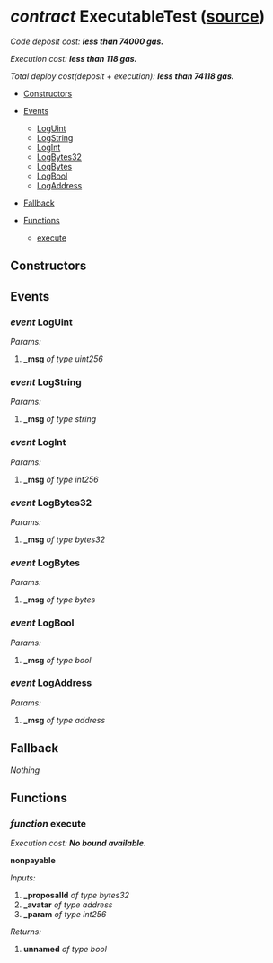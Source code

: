 # *contract* ExecutableTest ([source](https://github.com/daostack/daostack/tree/master/./contracts/test/ExecutableTest.sol))
> 
*Code deposit cost: **less than 74000 gas.***

*Execution cost: **less than 118 gas.***

*Total deploy cost(deposit + execution): **less than 74118 gas.***

- [Constructors](#constructors)

- [Events](#events)
    - [LogUint](#event-loguint)
    - [LogString](#event-logstring)
    - [LogInt](#event-logint)
    - [LogBytes32](#event-logbytes32)
    - [LogBytes](#event-logbytes)
    - [LogBool](#event-logbool)
    - [LogAddress](#event-logaddress)
- [Fallback](#fallback)
- [Functions](#functions)
    - [execute](#function-execute)
## Constructors

## Events
### *event* LogUint
*Params:*
1. **_msg** *of type uint256*


### *event* LogString
*Params:*
1. **_msg** *of type string*


### *event* LogInt
*Params:*
1. **_msg** *of type int256*


### *event* LogBytes32
*Params:*
1. **_msg** *of type bytes32*


### *event* LogBytes
*Params:*
1. **_msg** *of type bytes*


### *event* LogBool
*Params:*
1. **_msg** *of type bool*


### *event* LogAddress
*Params:*
1. **_msg** *of type address*


## Fallback
*Nothing*
## Functions
### *function* execute

*Execution cost: **No bound available.***

**nonpayable**

*Inputs:*
1. **_proposalId** *of type bytes32*
2. **_avatar** *of type address*
3. **_param** *of type int256*

*Returns:*
1. **unnamed** *of type bool*


